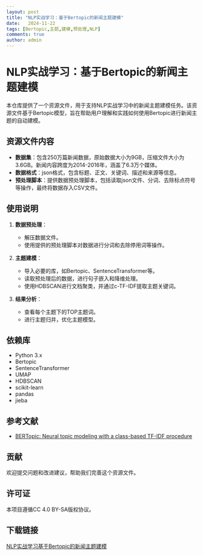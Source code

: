 ```yaml
---
layout: post
title: "NLP实战学习：基于Bertopic的新闻主题建模"
date:   2024-11-22
tags: [Bertopic,主题,建模,预处理,NLP]
comments: true
author: admin
---
```

# NLP实战学习：基于Bertopic的新闻主题建模

本仓库提供了一个资源文件，用于支持NLP实战学习中的新闻主题建模任务。该资源文件基于Bertopic模型，旨在帮助用户理解和实践如何使用Bertopic进行新闻主题的自动建模。

## 资源文件内容

- **数据集**：包含250万篇新闻数据，原始数据大小为9GB，压缩文件大小为3.6GB。新闻内容跨度为2014-2016年，涵盖了6.3万个媒体。
- **数据格式**：json格式，包含标题、正文、关键词、描述和来源等信息。
- **预处理脚本**：提供数据预处理脚本，包括读取json文件、分词、去除标点符号等操作，最终将数据存入CSV文件。

## 使用说明

1. **数据预处理**：
   - 解压数据文件。
   - 使用提供的预处理脚本对数据进行分词和去除停用词等操作。

2. **主题建模**：
   - 导入必要的库，如Bertopic、SentenceTransformer等。
   - 读取预处理后的数据，进行句子嵌入和降维处理。
   - 使用HDBSCAN进行文档聚类，并通过c-TF-IDF提取主题关键词。

3. **结果分析**：
   - 查看每个主题下的TOP主题词。
   - 进行主题归并，优化主题模型。

## 依赖库

- Python 3.x
- Bertopic
- SentenceTransformer
- UMAP
- HDBSCAN
- scikit-learn
- pandas
- jieba

## 参考文献

- [BERTopic: Neural topic modeling with a class-based TF-IDF procedure](https://arxiv.org/abs/2203.05794)

## 贡献

欢迎提交问题和改进建议，帮助我们完善这个资源文件。

## 许可证

本项目遵循CC 4.0 BY-SA版权协议。

## 下载链接

[NLP实战学习基于Bertopic的新闻主题建模](https://pan.quark.cn/s/22744df5d990)